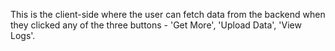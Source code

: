 This is the client-side where the user can fetch data from the backend when they clicked any of the three buttons - 'Get More', 'Upload Data', 'View Logs'.
